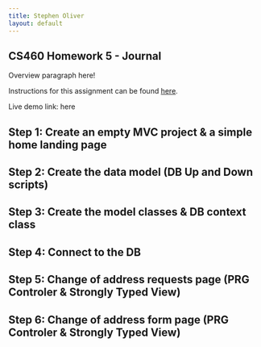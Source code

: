 ```yaml
---
title: Stephen Oliver
layout: default
---
```

## CS460 Homework 5 - Journal

Overview paragraph here!

Instructions for this assignment can be found [here](http://www.wou.edu/~morses/classes/cs46x/assignments/HW5.html).

Live demo link: here

## Step 1: Create an empty MVC project & a simple home landing page



## Step 2: Create the data model (DB Up and Down scripts) 



## Step 3: Create the model classes & DB context class



## Step 4: Connect to the DB



## Step 5: Change of address requests page (PRG Controler & Strongly Typed View)



## Step 6: Change of address form page (PRG Controler & Strongly Typed View)

